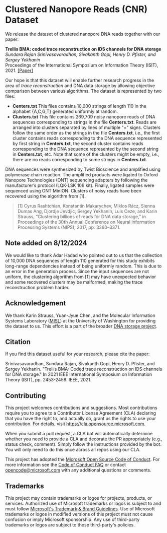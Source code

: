 # Clustered Nanopore Reads (CNR) Dataset

We release the dataset of clustered nanopore DNA reads together with our paper:

**Trellis BMA: coded trace reconstruction on IDS channels for DNA storage**  
*Sundara Rajan Srinivasavaradhan, Sivakanth Gopi, Henry D. Pfister, and Sergey Yekhanin*  
Proceedings of the International Symposium on Information Theory (ISIT), 2021. [[Paper]](https://arxiv.org/abs/2107.06440)

Our hope is that this dataset will enable further research progress in the area of *trace reconstruction* and DNA data storage by allowing objective comparison between various algorithms. The dataset is represented by two files:

- **Centers.txt** This files contains 10,000 strings of length 110 in the alphabet {A,C,G,T} generated uniformly at random.
- **Clusters.txt** This file contains 269,709 noisy nanopore reads of DNA sequences corresponding to strings in the file **Centers.txt**. Reads are arranged into clusters separated by lines of multiple "=" signs. Clusters follow the same order as the strings in the file **Centers.txt**, i.e., the first cluster contains reads corresponding to the DNA sequence represented by first string in **Centers.txt**, the second cluster contains reads corresponding to the DNA sequence represented by the second string in **Centers.txt**, etc. Note that some of the clusters might be empty, i.e., there are no reads corresponding to some strings in **Centers.txt**.


DNA sequences were synthesized by Twist Bioscience and amplified using polymerase chain reaction. The amplified products were ligated to Oxford Nanopore Technologies (ONT) sequencing adapters by following the manufacturer’s protocol (LQK-LSK 109 kit). Finally, ligated samples were sequenced using ONT MinION. Clusters of noisy reads have been recovered using the algorithm from [1].

> [1] Cyrus Rashtchian, Konstantin Makarychev, Miklos Rácz, Sienna Dumas Ang, Djordje Jevdjic, Sergey Yekhanin, Luis Ceze, and Karin Strauss, “Clustering billions of reads for DNA data storage,” in Proceedings of the 30th Annual Conference on Neural Information Processing Systems (NIPS), 2017, pp. 3360–3371.

## Note added on 8/12/2024
We would like to thank Adar Hadad who pointed out to us that the collection of 10,000 DNA sequences of length 110 generated for this study exhibits long-range dependencies instead of being uniformly random. This is due to an error in the generation process. Since the input sequences are not uniform, the clustering algorithm from [1] may have unexpected behavior and some recovered clusters may be malformed, making the trace reconstruction problem harder.

## Acknowledgement
We thank Karin Strauss, Yuan-Jyue Chen, and the Molecular Information Systems Laboratory ([MISL](https://misl.cs.washington.edu/)) at the University of Washington for providing the dataset to us. This effort is a part of the broader [DNA storage project](https://www.microsoft.com/en-us/research/project/dna-storage/). 

## Citation
If you find this dataset useful for your research, please cite the paper:

Srinivasavaradhan, Sundara Rajan, Sivakanth Gopi, Henry D. Pfister, and Sergey Yekhanin. "Trellis BMA: Coded trace reconstruction on IDS channels for DNA storage." In 2021 IEEE International Symposium on Information Theory (ISIT), pp. 2453-2458. IEEE, 2021.


## Contributing

This project welcomes contributions and suggestions.  Most contributions require you to agree to a
Contributor License Agreement (CLA) declaring that you have the right to, and actually do, grant us
the rights to use your contribution. For details, visit https://cla.opensource.microsoft.com.

When you submit a pull request, a CLA bot will automatically determine whether you need to provide
a CLA and decorate the PR appropriately (e.g., status check, comment). Simply follow the instructions
provided by the bot. You will only need to do this once across all repos using our CLA.

This project has adopted the [Microsoft Open Source Code of Conduct](https://opensource.microsoft.com/codeofconduct/).
For more information see the [Code of Conduct FAQ](https://opensource.microsoft.com/codeofconduct/faq/) or
contact [opencode@microsoft.com](mailto:opencode@microsoft.com) with any additional questions or comments.

## Trademarks

This project may contain trademarks or logos for projects, products, or services. Authorized use of Microsoft 
trademarks or logos is subject to and must follow 
[Microsoft's Trademark & Brand Guidelines](https://www.microsoft.com/en-us/legal/intellectualproperty/trademarks/usage/general).
Use of Microsoft trademarks or logos in modified versions of this project must not cause confusion or imply Microsoft sponsorship.
Any use of third-party trademarks or logos are subject to those third-party's policies.
